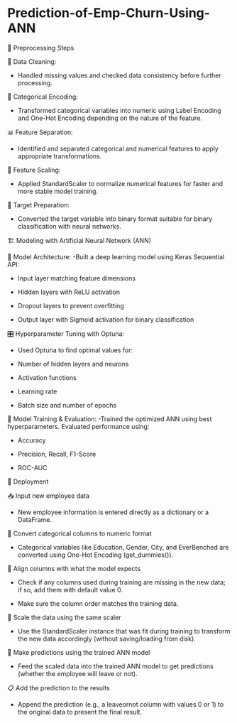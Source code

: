 # Prediction-of-Emp-Churn-Using-ANN

🔧 Preprocessing Steps


🧹 Data Cleaning:

- Handled missing values and checked data consistency before further processing.

🧬 Categorical Encoding:

- Transformed categorical variables into numeric using Label Encoding and One-Hot Encoding depending on the nature of the feature.

📊 Feature Separation:

- Identified and separated categorical and numerical features to apply appropriate transformations.

📏 Feature Scaling:

- Applied StandardScaler to normalize numerical features for faster and more stable model training.

🎯 Target Preparation:

- Converted the target variable into binary format suitable for binary classification with neural networks.


🏗️ Modeling with Artificial Neural Network (ANN)

🧱 Model Architecture: -Built a deep learning model using Keras Sequential API:

- Input layer matching feature dimensions

- Hidden layers with ReLU activation

- Dropout layers to prevent overfitting

- Output layer with Sigmoid activation for binary classification

🎛️ Hyperparameter Tuning with Optuna:

- Used Optuna to find optimal values for:

- Number of hidden layers and neurons

- Activation functions

- Learning rate

- Batch size and number of epochs

🧪 Model Training & Evaluation: -Trained the optimized ANN using best hyperparameters. Evaluated performance using:

- Accuracy

- Precision, Recall, F1-Score

- ROC-AUC


🚀 Deployment

📥 Input new employee data

- New employee information is entered directly as a dictionary or a DataFrame.

🧼 Convert categorical columns to numeric format

- Categorical variables like Education, Gender, City, and EverBenched are converted using One-Hot Encoding (get_dummies()).

🧩 Align columns with what the model expects

- Check if any columns used during training are missing in the new data; if so, add them with default value 0.

- Make sure the column order matches the training data.

📏 Scale the data using the same scaler

- Use the StandardScaler instance that was fit during training to transform the new data accordingly (without saving/loading from disk).

🧠 Make predictions using the trained ANN model

- Feed the scaled data into the trained ANN model to get predictions (whether the employee will leave or not).

📋 Add the prediction to the results

- Append the prediction (e.g., a leaveornot column with values 0 or 1) to the original data to present the final result.
